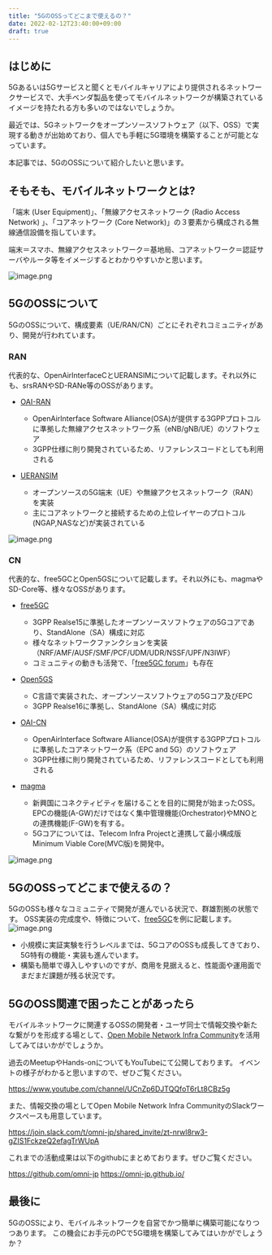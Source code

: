 ```yaml
---
title: "5GのOSSってどこまで使えるの？"
date: 2022-02-12T23:40:00+09:00
draft: true
---
```


## はじめに

5Gあるいは5Gサービスと聞くとモバイルキャリアにより提供されるネットワークサービスで、大手ベンダ製品を使ってモバイルネットワークが構築されているイメージを持たれる方も多いのではないでしょうか。

最近では、5Gネットワークをオープンソースソフトウェア（以下、OSS）で実現する動きが出始めており、個人でも手軽に5G環境を構築することが可能となっています。

本記事では、5GのOSSについて紹介したいと思います。


## そもそも、モバイルネットワークとは?

「端末 (User Equipment)」、「無線アクセスネットワーク (Radio Access Network) 」、「コアネットワーク (Core Network)」の３要素から構成される無線通信設備を指しています。

端末＝スマホ、無線アクセスネットワーク＝基地局、コアネットワーク＝認証サーバやルータ等をイメージするとわかりやすいかと思います。

![image.png](https://qiita-image-store.s3.ap-northeast-1.amazonaws.com/0/490507/6fccda6e-db9a-3fb3-0fcb-3645d1c92d63.png)

## 5GのOSSについて

5GのOSSについて、構成要素（UE/RAN/CN）ごとにそれぞれコミュニティがあり、開発が行われています。

### RAN
代表的な、OpenAirInterfaceCとUERANSIMについて記載します。それ以外にも、srsRANやSD-RANe等のOSSがあります。

- [OAI-RAN](https://gitlab.eurecom.fr/oai/openairinterface5g/)
  - OpenAirInterface Software Alliance(OSA)が提供する3GPPプロトコルに準拠した無線アクセスネットワーク系（eNB/gNB/UE）のソフトウェア
  - 3GPP仕様に則り開発されているため、リファレンスコードとしても利用される
  
- [UERANSIM](https://github.com/aligungr/UERANSIM) 
  - オープンソースの5G端末（UE）や無線アクセスネットワーク（RAN）を実装
  - 主にコアネットワークと接続するための上位レイヤーのプロトコル(NGAP,NASなど)が実装されている

![image.png](https://qiita-image-store.s3.ap-northeast-1.amazonaws.com/0/490507/b4f8e37d-5b9c-d86f-9d2c-77907c322104.png)

### CN
代表的な、free5GCとOpen5GSについて記載します。それ以外にも、magmaやSD-Core等、様々なOSSがあります。

- [free5GC](https://github.com/free5gc/free5gc)
  - 3GPP Realse15に準拠したオープンソースソフトウェアの5Gコアであり、StandAlone（SA）構成に対応
  - 様々なネットワークファンクションを実装（NRF/AMF/AUSF/SMF/PCF/UDM/UDR/NSSF/UPF/N3IWF）
  - コミュニティの動きも活発で、「[free5GC forum](https://forum.free5gc.org/)」も存在
  
- [Open5GS](https://github.com/open5gs/open5gs) 
  - C言語で実装された、オープンソースソフトウェアの5Gコア及びEPC
  - 3GPP Realse16に準拠し、StandAlone（SA）構成に対応

- [OAI-CN](https://gitlab.eurecom.fr/oai/cn5g) 
  - OpenAirInterface Software Alliance(OSA)が提供する3GPPプロトコルに準拠したコアネットワーク系（EPC and 5G）のソフトウェア
  - 3GPP仕様に則り開発されているため、リファレンスコードとしても利用される

- [magma](https://github.com/magma) 
  - 新興国にコネクティビティを届けることを目的に開発が始まったOSS。EPCの機能(A-GW)だけではなく集中管理機能(Orchestrator)やMNOとの連携機能(F-GW)を有する。
  - 5Gコアについては、Telecom Infra Projectと連携して最小構成版Minimum Viable Core(MVC版)を開発中。

![image.png](https://qiita-image-store.s3.ap-northeast-1.amazonaws.com/0/490507/394eec47-1f6c-461c-3531-74e2b12465a6.png)

## 5GのOSSってどこまで使えるの？
5GのOSSも様々なコミュニティで開発が進んでいる状況で、群雄割拠の状態です。
OSS実装の完成度や、特徴について、[free5GC](https://github.com/free5gc/free5gc)を例に記載します。
![image.png](https://qiita-image-store.s3.ap-northeast-1.amazonaws.com/0/490507/29ee0192-3c65-e110-ba51-e202b43ef1ce.png)

* 小規模に実証実験を行うレベルまでは、5GコアのOSSも成長してきており、5G特有の機能・実装も進んでいます。
* 構築も簡単で導入しやすいのですが、商用を見据えると、性能面や運用面でまだまだ課題が残る状況です。

## 5GのOSS関連で困ったことがあったら
モバイルネットワークに関連するOSSの開発者・ユーザ同士で情報交換や新たな繋がりを形成する場として、[Open Mobile Network Infra Community](https://omni-jp.github.io/)を活用してみてはいかがでしょうか。

過去のMeetupやHands-onについてもYouTubeにて公開しております。
イベントの様子がわかると思いますので、ぜひご覧ください。

https://www.youtube.com/channel/UCnZp6DJTQQfoT6rLt8CBz5g

また、情報交換の場としてOpen Mobile Network Infra CommunityのSlackワークスペースも用意しています。

https://join.slack.com/t/omni-jp/shared_invite/zt-nrwl8rw3-gZIS1FckzeQ2efagTrWUpA

これまでの活動成果は以下のgithubにまとめております。ぜひご覧ください。

https://github.com/omni-jp
https://omni-jp.github.io/

## 最後に
5GのOSSにより、モバイルネットワークを自営でかつ簡単に構築可能になりつつあります。
この機会にお手元のPCで5G環境を構築してみてはいかがでしょうか？
